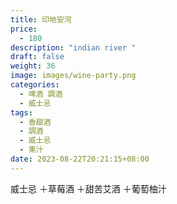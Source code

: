 ```yaml
---
title: 印地安河
price:
  - 180
description: "indian river "
draft: false
weight: 36
image: images/wine-party.png
categories:
  - 啤酒 調酒
  - 威士忌
tags:
  - 香甜酒
  - 調酒
  - 威士忌
  - 果汁
date: 2023-08-22T20:21:15+08:00
---
```

 威士忌 ＋草莓酒 ＋甜苦艾酒 ＋葡萄柚汁